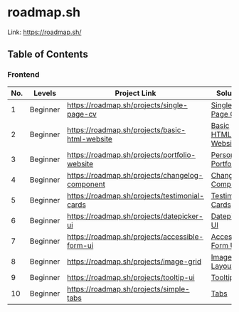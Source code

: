 # roadmap.sh

Link: https://roadmap.sh/

## Table of Contents

### Frontend

| No. | Levels   | Project Link                                    | Solution                                                 |
| --- | -------- | ----------------------------------------------- | -------------------------------------------------------- |
| 1   | Beginner | https://roadmap.sh/projects/single-page-cv      | [Single Page CV](/frontend/01-single-page-cv/)           |
| 2   | Beginner | https://roadmap.sh/projects/basic-html-website  | [Basic HTML Website](/frontend/02-basic-html-website/)   |
| 3   | Beginner | https://roadmap.sh/projects/portfolio-website   | [Personal Portfolio](/frontend/03-personal-portfolio/)   |
| 4   | Beginner | https://roadmap.sh/projects/changelog-component | [Changelog Component](/frontend/04-changelog-component/) |
| 5   | Beginner | https://roadmap.sh/projects/testimonial-cards   | [Testimonial Cards](/frontend/05-testimonial-cards/)     |
| 6   | Beginner | https://roadmap.sh/projects/datepicker-ui       | [Datepicker UI](/frontend/06-datepicker-ui/)             |
| 7   | Beginner | https://roadmap.sh/projects/accessible-form-ui  | [Accessible Form UI](/frontend/07-accessible-form-ui/)   |
| 8   | Beginner | https://roadmap.sh/projects/image-grid          | [Image Grid Layout](/frontend/08-image-grid-layout/)     |
| 9   | Beginner | https://roadmap.sh/projects/tooltip-ui          | [Tooltip UI](/frontend/09-tooltip-ui/)                   |
| 10  | Beginner | https://roadmap.sh/projects/simple-tabs         | [Tabs](/frontend/10-tabs/)                               |
